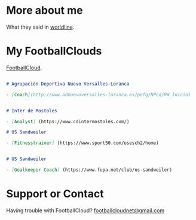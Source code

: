 # More about me

What they said in [worldline](https://worldline.com/en/home/blog/2019/april/meet-the-women-and-men-of-worldline-pedro-garcia-fernandez.html).

# My FootballClouds

[FootballCloud](https://footballcloud.net).

```markdown

# Agrupación Deportiva Nuevo Versalles-Loranca

- [Coach](http://www.adnuevoversalles-loranca.es/pnfg/NPcd/RW_Inicio)


# Inter de Mostoles

- [Analyst] (https://www.cdintermostoles.com/)

# US Sandweiler

- [Fitnesstrainer] (https://www.sport50.com/usesch2/home)


# US Sandweiler

- [Goalkeeper Coach] (https://www.fupa.net/club/us-sandweiler)

```

# Support or Contact

Having trouble with FootballCloud? <footballcloudnet@gmail.com>
